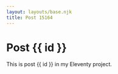 ```yaml
---
layout: layouts/base.njk
title: Post 15164
---
```


# Post {{ id }}

This is post {{ id }} in my Eleventy project.
